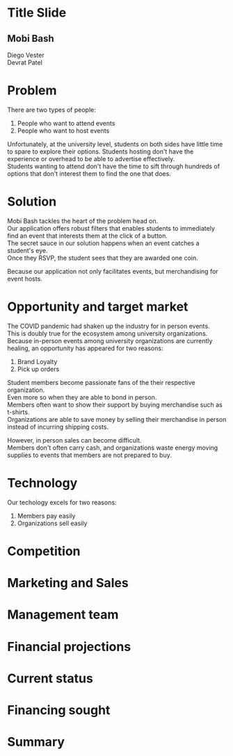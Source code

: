 # Title Slide
## Mobi Bash
Diego Vester  
Devrat Patel

# Problem
There are two types of people:  
1. People who want to attend events  
2. People who want to host events  

Unfortunately, at the university level, students on both sides have little time to spare to explore their options.
Students hosting don't have the experience or overhead to be able to advertise effectively.  
Students wanting to attend don't have the time to sift through hundreds of options that don't interest them to find the one that does.  

# Solution  
Mobi Bash tackles the heart of the problem head on.  
Our application offers robust filters that enables students to immediately find an event that interests them at the click of a button.  
The secret sauce in our solution happens when an event catches a student's eye.  
Once they RSVP, the student sees that they are awarded one coin.  

Because our application not only facilitates events, but merchandising for event hosts. 


# Opportunity and target market
The COVID pandemic had shaken up the industry for in person events.  
This is doubly true for the ecosystem among university organizations.  
Because in-person events among university organizations are currently healing, an opportunity has appeared for two reasons:  
1. Brand Loyalty  
2. Pick up orders

Student members become passionate fans of the their respective organization.  
Even more so when they are able to bond in person.  
Members often want to show their support by buying merchandise such as t-shirts.  
Organizations are able to save money by selling their merchandise in person instead of incurring shipping costs.  

However, in person sales can become difficult.  
Members don't often carry cash, and organizations waste energy moving supplies to events that members are not prepared to buy.  

# Technology
Our techology excels for two reasons:  
1. Members pay easily
2. Organizations sell easily  



# Competition

# Marketing and Sales

# Management team

# Financial projections

# Current status 

# Financing sought

# Summary